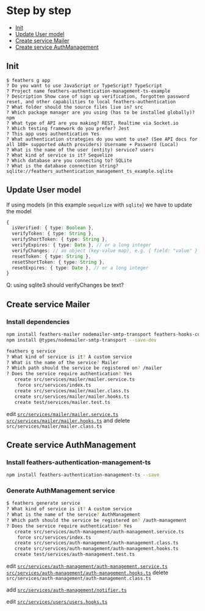 # Step by step

- [Init](#init)
- [Update User model](#update-user-model)
- [Create service Mailer](#create-service-mailer)
- [Create service AuthManagement](#create-service-authmanagement)

## Init

```text
$ feathers g app
? Do you want to use JavaScript or TypeScript? TypeScript
? Project name feathers-authentication-management-ts-example
? Description Show case of sign up verification, forgotten password reset, and other capabilities to local feathers-authentication
? What folder should the source files live in? src
? Which package manager are you using (has to be installed globally)? npm
? What type of API are you making? REST, Realtime via Socket.io
? Which testing framework do you prefer? Jest
? This app uses authentication Yes
? What authentication strategies do you want to use? (See API docs for all 180+ supported oAuth providers) Username + Password (Local)
? What is the name of the user (entity) service? users
? What kind of service is it? Sequelize
? Which database are you connecting to? SQLite
? What is the database connection string? sqlite://feathers_authentication_management_ts_example.sqlite
```

## Update User model

If using models (in this example `sequelize` with `sqlite`) we have to update the model

```typescript
{
  isVerified: { type: Boolean },
  verifyToken: { type: String },
  verifyShortToken: { type: String },
  verifyExpires: { type: Date }, // or a long integer
  verifyChanges: // an object (key-value map), e.g. { field: "value" }
  resetToken: { type: String },
  resetShortToken: { type: String },
  resetExpires: { type: Date }, // or a long integer
}
```

Q: using sqlite3 should verifyChanges be text?

## Create service Mailer

### Install dependencies

```bash
npm install feathers-mailer nodemailer-smtp-transport feathers-hooks-common --save
npm install @types/nodemailer-smtp-transport --save-dev
```

```bash
feathers g service
? What kind of service is it? A custom service
? What is the name of the service? Mailer
? Which path should the service be registered on? /mailer
? Does the service require authentication? Yes
   create src/services/mailer/mailer.service.ts
    force src/services/index.ts
   create src/services/mailer/mailer.class.ts
   create src/services/mailer/mailer.hooks.ts
   create test/services/mailer.test.ts
```

edit [`src/services/mailer/mailer.service.ts`](./src/services/mailer/mailer.service.ts) [`src/services/mailer/mailer.hooks.ts`](./src/services/mailer/mailer.hooks.ts) and delete `src/services/mailer/mailer.class.ts`

## Create service AuthManagement

### Install feathers-authentication-management-ts

```bash
npm install feathers-authentication-management-ts --save
```

### Generate AuthManagement service

```bash
$ feathers generate service
? What kind of service is it? A custom service
? What is the name of the service? AuthManagement
? Which path should the service be registered on? /auth-management
? Does the service require authentication? Yes
   create src/services/auth-management/auth-management.service.ts
    force src/services/index.ts
   create src/services/auth-management/auth-management.class.ts
   create src/services/auth-management/auth-management.hooks.ts
   create test/services/auth-management.test.ts
```

edit [`src/services/auth-management/auth-management.service.ts`](./src/services/auth-management/auth-management.service.ts) [`src/services/auth-management/auth-management.hooks.ts`](./src/services/auth-management/auth-management.hooks.ts) delete `src/services/auth-management/auth-management.class.ts`

add [`src/services/auth-management/notifier.ts`](./src/services/auth-management/notifier.ts)

edit [`src/services/users/users.hooks.ts`](./src/services/users/users.hooks.ts)
